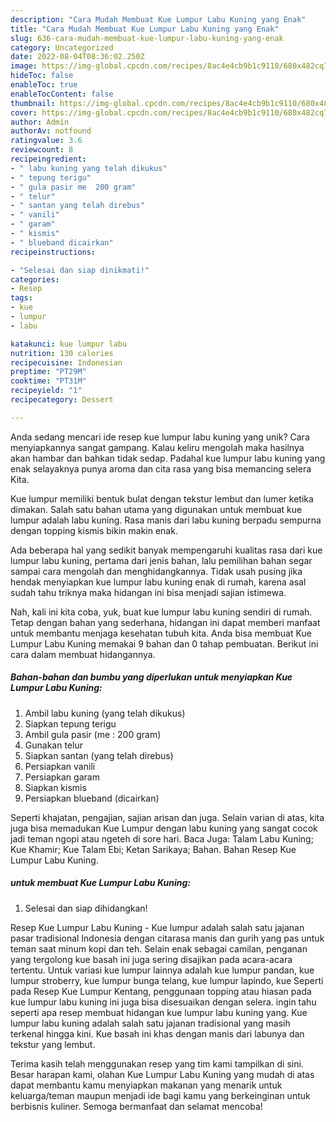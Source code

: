 ```yaml
---
description: "Cara Mudah Membuat Kue Lumpur Labu Kuning yang Enak"
title: "Cara Mudah Membuat Kue Lumpur Labu Kuning yang Enak"
slug: 636-cara-mudah-membuat-kue-lumpur-labu-kuning-yang-enak
category: Uncategorized
date: 2022-08-04T08:36:02.250Z
image: https://img-global.cpcdn.com/recipes/8ac4e4cb9b1c9110/680x482cq70/kue-lumpur-labu-kuning-foto-resep-utama.jpg
hideToc: false
enableToc: true
enableTocContent: false
thumbnail: https://img-global.cpcdn.com/recipes/8ac4e4cb9b1c9110/680x482cq70/kue-lumpur-labu-kuning-foto-resep-utama.jpg
cover: https://img-global.cpcdn.com/recipes/8ac4e4cb9b1c9110/680x482cq70/kue-lumpur-labu-kuning-foto-resep-utama.jpg
author: Admin
authorAv: notfound
ratingvalue: 3.6
reviewcount: 8
recipeingredient:
- " labu kuning yang telah dikukus"
- " tepung terigu"
- " gula pasir me  200 gram"
- " telur"
- " santan yang telah direbus"
- " vanili"
- " garam"
- " kismis"
- " blueband dicairkan"
recipeinstructions:

- "Selesai dan siap dinikmati!"
categories:
- Resep
tags:
- kue
- lumpur
- labu

katakunci: kue lumpur labu 
nutrition: 130 calories
recipecuisine: Indonesian
preptime: "PT29M"
cooktime: "PT31M"
recipeyield: "1"
recipecategory: Dessert

---
```





Anda sedang mencari ide resep kue lumpur labu kuning yang unik? Cara menyiapkannya sangat gampang. Kalau keliru mengolah maka hasilnya akan hambar dan bahkan tidak sedap. Padahal kue lumpur labu kuning yang enak selayaknya punya aroma dan cita rasa yang bisa memancing selera Kita.





Kue lumpur memiliki bentuk bulat dengan tekstur lembut dan lumer ketika dimakan. Salah satu bahan utama yang digunakan untuk membuat kue lumpur adalah labu kuning. Rasa manis dari labu kuning berpadu sempurna dengan topping kismis bikin makin enak.

Ada beberapa hal yang sedikit banyak mempengaruhi kualitas rasa dari kue lumpur labu kuning, pertama dari jenis bahan, lalu pemilihan bahan segar sampai cara mengolah dan menghidangkannya. Tidak usah pusing jika hendak menyiapkan kue lumpur labu kuning enak di rumah, karena asal sudah tahu triknya maka hidangan ini bisa menjadi sajian istimewa.






Nah, kali ini kita coba, yuk, buat kue lumpur labu kuning sendiri di rumah. Tetap dengan bahan yang sederhana, hidangan ini dapat memberi manfaat untuk membantu menjaga kesehatan tubuh kita. Anda bisa membuat Kue Lumpur Labu Kuning memakai 9 bahan dan 0 tahap pembuatan. Berikut ini cara dalam membuat hidangannya.

<!--inarticleads1-->

##### Bahan-bahan dan bumbu yang diperlukan untuk menyiapkan Kue Lumpur Labu Kuning:

1. Ambil  labu kuning (yang telah dikukus)
1. Siapkan  tepung terigu
1. Ambil  gula pasir (me : 200 gram)
1. Gunakan  telur
1. Siapkan  santan (yang telah direbus)
1. Persiapkan  vanili
1. Persiapkan  garam
1. Siapkan  kismis
1. Persiapkan  blueband (dicairkan)


Seperti khajatan, pengajian, sajian arisan dan juga. Selain varian di atas, kita juga bisa memadukan Kue Lumpur dengan labu kuning yang sangat cocok jadi teman ngopi atau ngeteh di sore hari. Baca Juga: Talam Labu Kuning; Kue Khamir; Kue Talam Ebi; Ketan Sarikaya; Bahan. Bahan Resep Kue Lumpur Labu Kuning. 

<!--inarticleads2-->

#####  untuk membuat Kue Lumpur Labu Kuning:


1. Selesai dan siap dihidangkan!

Resep Kue Lumpur Labu Kuning - Kue lumpur adalah salah satu jajanan pasar tradisional Indonesia dengan citarasa manis dan gurih yang pas untuk teman saat minum kopi dan teh. Selain enak sebagai camilan, penganan yang tergolong kue basah ini juga sering disajikan pada acara-acara tertentu. Untuk variasi kue lumpur lainnya adalah kue lumpur pandan, kue lumpur stroberry, kue lumpur bunga telang, kue lumpur lapindo, kue Seperti pada Resep Kue Lumpur Kentang, penggunaan topping atau hiasan pada kue lumpur labu kuning ini juga bisa disesuaikan dengan selera. ingin tahu seperti apa resep membuat hidangan kue lumpur labu kuning yang. Kue lumpur labu kuning adalah salah satu jajanan tradisional yang masih terkenal hingga kini. Kue basah ini khas dengan manis dari labunya dan tekstur yang lembut. 

Terima kasih telah menggunakan resep yang tim kami tampilkan di sini. Besar harapan kami, olahan Kue Lumpur Labu Kuning yang mudah di atas dapat membantu kamu menyiapkan makanan yang menarik untuk keluarga/teman maupun menjadi ide bagi kamu yang berkeinginan untuk berbisnis kuliner. Semoga bermanfaat dan selamat mencoba!
